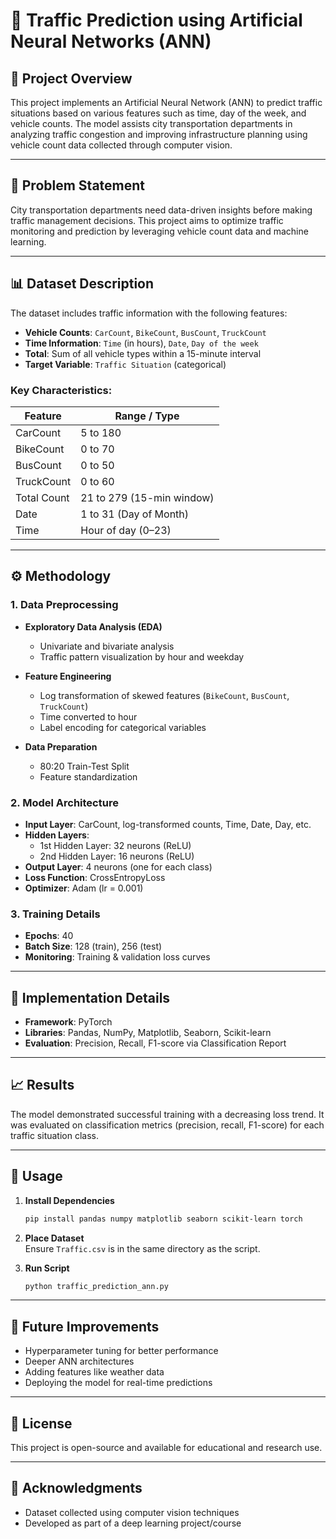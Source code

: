 # 🚦 Traffic Prediction using Artificial Neural Networks (ANN)

## 📌 Project Overview

This project implements an Artificial Neural Network (ANN) to predict traffic situations based on various features such as time, day of the week, and vehicle counts. The model assists city transportation departments in analyzing traffic congestion and improving infrastructure planning using vehicle count data collected through computer vision.

---

## 🧠 Problem Statement

City transportation departments need data-driven insights before making traffic management decisions. This project aims to optimize traffic monitoring and prediction by leveraging vehicle count data and machine learning.

---

## 📊 Dataset Description

The dataset includes traffic information with the following features:

- **Vehicle Counts**: `CarCount`, `BikeCount`, `BusCount`, `TruckCount`
- **Time Information**: `Time` (in hours), `Date`, `Day of the week`
- **Total**: Sum of all vehicle types within a 15-minute interval
- **Target Variable**: `Traffic Situation` (categorical)

### Key Characteristics:

| Feature     | Range / Type              |
| ----------- | ------------------------- |
| CarCount    | 5 to 180                  |
| BikeCount   | 0 to 70                   |
| BusCount    | 0 to 50                   |
| TruckCount  | 0 to 60                   |
| Total Count | 21 to 279 (15-min window) |
| Date        | 1 to 31 (Day of Month)    |
| Time        | Hour of day (0–23)        |

---

## ⚙️ Methodology

### 1. Data Preprocessing

- **Exploratory Data Analysis (EDA)**

  - Univariate and bivariate analysis
  - Traffic pattern visualization by hour and weekday

- **Feature Engineering**

  - Log transformation of skewed features (`BikeCount`, `BusCount`, `TruckCount`)
  - Time converted to hour
  - Label encoding for categorical variables

- **Data Preparation**

  - 80:20 Train-Test Split
  - Feature standardization

### 2. Model Architecture

- **Input Layer**: CarCount, log-transformed counts, Time, Date, Day, etc.
- **Hidden Layers**:
  - 1st Hidden Layer: 32 neurons (ReLU)
  - 2nd Hidden Layer: 16 neurons (ReLU)
- **Output Layer**: 4 neurons (one for each class)
- **Loss Function**: CrossEntropyLoss
- **Optimizer**: Adam (lr = 0.001)

### 3. Training Details

- **Epochs**: 40
- **Batch Size**: 128 (train), 256 (test)
- **Monitoring**: Training & validation loss curves

---

## 💪 Implementation Details

- **Framework**: PyTorch
- **Libraries**: Pandas, NumPy, Matplotlib, Seaborn, Scikit-learn
- **Evaluation**: Precision, Recall, F1-score via Classification Report

---

## 📈 Results

The model demonstrated successful training with a decreasing loss trend. It was evaluated on classification metrics (precision, recall, F1-score) for each traffic situation class.

---

## 🚀 Usage

1. **Install Dependencies**

   ```bash
   pip install pandas numpy matplotlib seaborn scikit-learn torch
   ```

2. **Place Dataset**\
   Ensure `Traffic.csv` is in the same directory as the script.

3. **Run Script**

   ```bash
   python traffic_prediction_ann.py
   ```

---

## 🔮 Future Improvements

- Hyperparameter tuning for better performance
- Deeper ANN architectures
- Adding features like weather data
- Deploying the model for real-time predictions

---

## 📜 License

This project is open-source and available for educational and research use.

---

## 🙏 Acknowledgments

- Dataset collected using computer vision techniques
- Developed as part of a deep learning project/course


